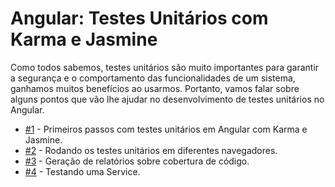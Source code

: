 # Angular: Testes Unitários com Karma e Jasmine

Como todos sabemos, testes unitários são muito importantes para garantir a segurança e o comportamento das funcionalidades de um sistema, ganhamos muitos benefícios ao usarmos. Portanto, vamos falar sobre alguns pontos que vão lhe ajudar no desenvolvimento de testes unitários no Angular.

- [#1](https://github.com/abreu-dev/angular-unit-test/tree/pagina/1) - Primeiros passos com testes unitários em Angular com Karma e Jasmine.
- [#2](https://github.com/abreu-dev/angular-unit-test/tree/pagina/2) - Rodando os testes unitários em diferentes navegadores.
- [#3](https://github.com/abreu-dev/angular-unit-test/tree/pagina/3) - Geração de relatórios sobre cobertura de código.
- [#4](https://github.com/abreu-dev/angular-unit-test/tree/pagina/4) - Testando uma Service.
